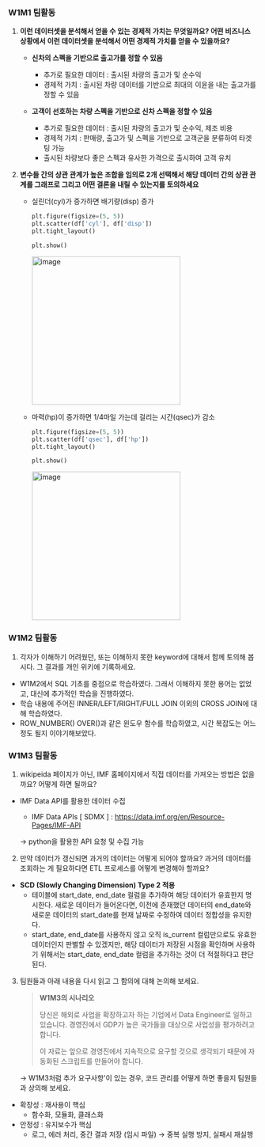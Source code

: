 ### W1M1 팀활동
1. **이런 데이터셋을 분석해서 얻을 수 있는 경제적 가치는 무엇일까요? 어떤 비즈니스 상황에서 이런 데이터셋을 분석해서 어떤 경제적 가치를 얻을 수 있을까요?**

    - **신차의 스펙을 기반으로 출고가를 정할 수 있음**
        - 추가로 필요한 데이터 : 출시된 차량의 출고가 및 순수익
        - 경제적 가치 : 출시된 차량 데이터를 기반으로 최대의 이윤을 내는 출고가를 정할 수 있음


    - **고객이 선호하는 차량 스펙을 기반으로 신차 스펙을 정할 수 있음**
        - 추가로 필요한 데이터 : 출시된 차량의 출고가 및 순수익, 제조 비용
        - 경제적 가치 : 판매량, 출고가 및 스펙을 기반으로 고객군을 분류하여 타겟팅 가능
        - 출시된 차량보다 좋은 스펙과 유사한 가격으로 출시하여 고객 유치


2. **변수들 간의 상관 관계가 높은 조합을 임의로 2개 선택해서 해당 데이터 간의 상관 관계를 그래프로 그리고 어떤 결론을 내릴 수 있는지를 토의하세요**
    - 실린더(cyl)가 증가하면 배기량(disp) 증가
        ``` python
        plt.figure(figsize=(5, 5))
        plt.scatter(df['cyl'], df['disp'])
        plt.tight_layout()

        plt.show()
        ```
        <img width="300" height="300" alt="image" src="https://github.com/user-attachments/assets/378dc31e-241e-436d-bd83-3a4d40081104" />

    - 마력(hp)이 증가하면 1/4마일 가는데 걸리는 시간(qsec)가 감소
        ``` python
        plt.figure(figsize=(5, 5))
        plt.scatter(df['qsec'], df['hp'])
        plt.tight_layout()

        plt.show()
        ```
        <img width="300" height="300" alt="image" src="https://github.com/user-attachments/assets/c7d208ec-4a43-4537-b5ad-c8de7bf85b3d" />

### W1M2 팀활동
1. 각자가 이해하기 어려웠던, 또는 이해하지 못한 keyword에 대해서 함께 토의해 봅시다. 그 결과를 개인 위키에 기록하세요.
- W1M2에서 SQL 기초를 중점으로 학습하였다. 그래서 이해하지 못한 용어는 없었고, 대신에 추가적인 학습을 진행하였다.
- 학습 내용에 주어진 INNER/LEFT/RIGHT/FULL JOIN 이외의 CROSS JOIN에 대해 학습하였다.
- ROW_NUMBER() OVER()과 같은 윈도우 함수를 학습하였고, 시간 복잡도는 어느 정도 될지 이야기해보았다.
  
### W1M3 팀활동
1. wikipeida 페이지가 아닌, IMF 홈페이지에서 직접 데이터를 가져오는 방법은 없을까요? 어떻게 하면 될까요?
- IMF Data API를 활용한 데이터 수집
    - IMF Data APIs [ SDMX ] : https://data.imf.org/en/Resource-Pages/IMF-API
    
    → python을 활용한 API 요청 및 수집 가능

2. 만약 데이터가 갱신되면 과거의 데이터는 어떻게 되어야 할까요? 과거의 데이터를 조회하는 게 필요하다면 ETL 프로세스를 어떻게 변경해야 할까요?
- **SCD (Slowly Changing Dimension) Type 2 적용**
    - 테이블에 start_date, end_date 컬럼을 추가하여 해당 데이터가 유효한지 명시한다. 새로운 데이터가 들어온다면, 이전에 존재했던 데이터의 end_date와 새로운 데이터의 start_date를 현재 날짜로 수정하여 데이터 정합성을 유지한다.
    - start_date, end_date를 사용하지 않고 오직 is_current 컬럼만으로도 유효한 데이터인지 판별할 수 있겠지만, 해당 데이터가 저장된 시점을 확인하며 사용하기 위해서는 start_date, end_date 컬럼을 추가하는 것이 더 적절하다고 판단된다.


3. 팀원들과 아래 내용을 다시 읽고 그 함의에 대해 논의해 보세요.
    > **W1M3의 시나리오**
    >
    > 당신은 해외로 사업을 확장하고자 하는 기업에서 Data Engineer로 일하고 있습니다. 경영진에서 GDP가 높은 국가들을 대상으로 사업성을 평가하려고 합니다.
    >
    > 이 자료는 앞으로 경영진에서 지속적으로 요구할 것으로 생각되기 때문에 자동화된 스크립트를 만들어야 합니다.
    
    → W1M3처럼 추가 요구사항'이 있는 경우, 코드 관리를 어떻게 하면 좋을지 팀원들과 상의해 보세요.
- 확장성 : 재사용이 핵심
    - 함수화, 모듈화, 클래스화
- 안정성 : 유지보수가 핵심
    - 로그, 에러 처리, 중간 결과 저장 (임시 파일) → 중복 실행 방지, 실패시 재실행
